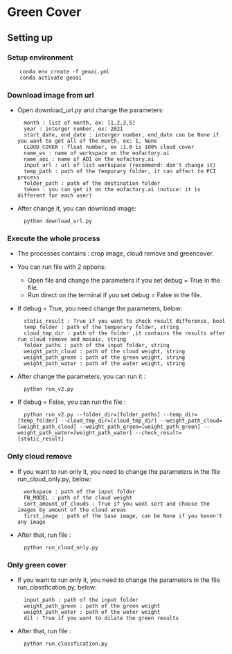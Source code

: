 Green Cover
==================

Setting up
------------
### Setup environment
        conda env create -f geoai.yml
        conda activate geoai

### Download image from url
- Open download_url.py and change the parameters:

        month : list of month, ex: [1,2,3,5]
        year : interger number, ex: 2021
        start_date, end_date : interger number, end_date can be None if you want to get all of the month, ex: 1, None
        CLOUD_COVER : float number, ex :1.0 is 100% cloud cover
        name_ws : name of workspace on the eofactory.ai
        name_aoi : name of AOI on the eofactory.ai
        input_url : url of list workspace (recommend: don't change it)
        temp_path : path of the temporary folder, it can affect to PCI process
        folder_path : path of the destination folder
        token : you can get it on the eofactory.ai (notice: it is different for each user)

- After change it, you can download image:

        python download_url.py

### Execute the whole process
- The processes contains : crop image, cloud remove and greencover.
- You can run file with 2 options:
    - Open file and change the parameters if you set debug = True in the file.
    - Run direct on the terminal if you set debug = False in the file.

- If debug = True, you need change the parameters, below:

        static_result : True if you want to check result difference, bool
        temp_folder : path of the temporary folder, string
        cloud_tmp_dir : path of the folder ,it contains the results after run cloud remove and mosaic, string
        folder_paths : path of the input folder, string
        weight_path_cloud : path of the cloud weight, string
        weight_path_green : path of the green weight, string
        weight_path_water : path of the water weight, string

- After change the parameters, you can run it : 

        python run_v2.py

- If debug = False, you can run the file :

        python run_v2.py --folder_dir=[folder_paths] --temp_dir=[temp_folder] --cloud_tmp_dir=[cloud_tmp_dir] --weight_path_cloud=[weight_path_cloud] --weight_path_green=[weight_path_green] --weight_path_water=[weight_path_water] --check_result=[static_result]

### Only cloud remove
- If you want to run only it, you need to change the parameters in the file run_cloud_only.py, below:

        workspace : path of the input folder
        FN_MODEL : path of the cloud weight
        sort_amount_of_clouds : True if you want sort and choose the images by amount of the cloud areas
        first_image : path of the base image, can be None if you haven't any image

- After that, run file :

        python run_cloud_only.py

### Only green cover
- If you want to run only it, you need to change the parameters in the file run_classfication.py, below:

        input_path : path of the input folder
        weight_path_green : path of the green weight
        weight_path_water : path of the water weight
        dil : True if you want to dilate the green results 

- After that, run file :

        python run_classfication.py

